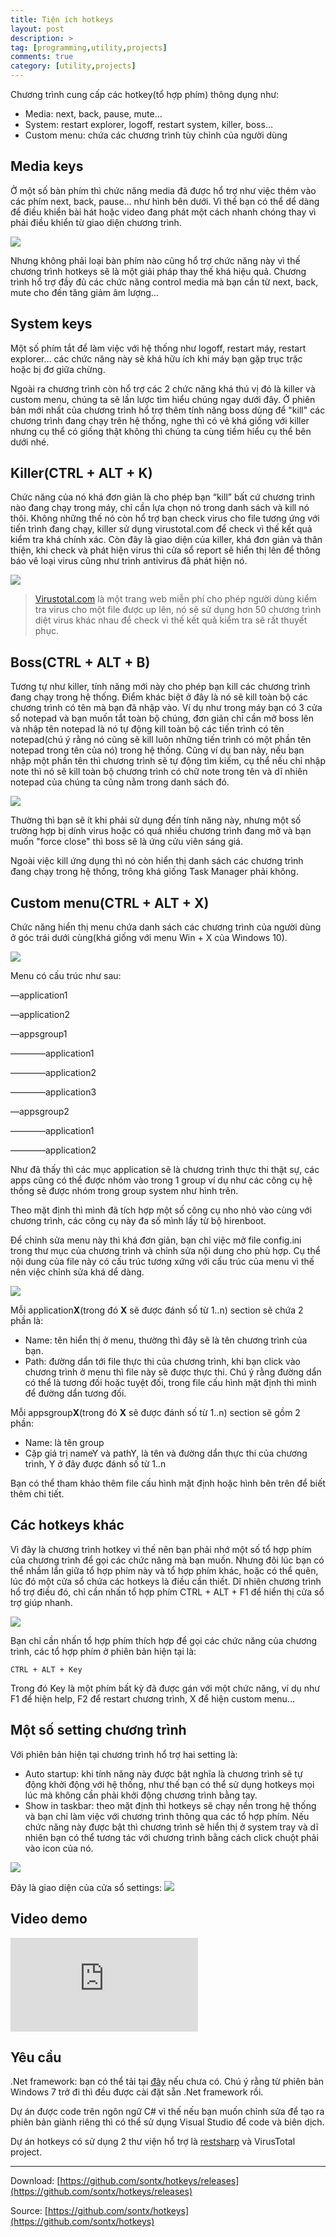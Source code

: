 ```yaml
---
title: Tiện ích hotkeys
layout: post
description: >
tag: [programming,utility,projects]
comments: true
category: [utility,projects]
---
```

Chương trình cung cấp các hotkey(tổ hợp phím) thông dụng như:

* Media: next, back, pause, mute…
* System: restart explorer, logoff, restart system, killer, boss…
* Custom menu: chứa các chương trình tùy chỉnh của người dùng

Media keys
------

Ở một số bàn phím thì chức năng media đã được hổ trợ như việc thêm vào các phím next, back, pause… như hình bên dưới. Vì thế bạn có thể dể dàng để điều khiển bài hát hoặc video đang phát một cách nhanh chóng thay vì phải điều khiển từ giao diện chương trình.

![](https://3.bp.blogspot.com/-3pQT9alnkfQ/V0sfth1pJFI/AAAAAAAAOlM/DHRz6l1pAsMHD1FlLbftxGKBrgeFrd9kACKgB/s1600/e61gP.jpg)

Nhưng không phải loại bàn phím nào cũng hổ trợ chức năng này vì thế chương trình hotkeys sẽ là một giải pháp thay thế khá hiệu quả. Chương trình hổ trợ đầy đủ các chức năng control media mà bạn cần từ next, back, mute cho đến tăng giảm âm lượng…

System keys
------

Một số phím tắt để làm việc với hệ thống như logoff, restart máy, restart explorer… các chức năng này sẽ khá hữu ích khi máy bạn gặp trục trặc hoặc bị đơ giữa chừng.

Ngoài ra chương trình còn hổ trợ các 2 chức năng khá thú vị đó là killer và custom menu, chúng ta sẽ lần lược tìm hiểu chúng ngay dưới đây. Ở phiên bản mới nhất của chương trình hổ trợ thêm tính năng boss dùng để "kill" các chương trình đang chạy trên hệ thống, nghe thì có vẻ khá giống với killer nhưng cụ thể có giống thật không thì chúng ta cùng tiềm hiểu cụ thể bên dưới nhé.

Killer(CTRL + ALT + K)
---------

Chức năng của nó khá đơn giản là cho phép bạn “kill” bất cứ chương trình nào đang chạy trong máy, chỉ cần lựa chọn nó trong danh sách và kill nó thôi. Không những thế nó còn hổ trợ bạn check virus cho file tương ứng với tiến trình đang chạy, killer sử dụng virustotal.com để check vì thế kết quả kiểm tra khá chính xác. Còn đây là giao diện của killer, khá đơn giản và thân thiện, khi check và phát hiện virus thì cửa sổ report sẽ hiển thị lên để thông báo vê loại virus cũng như trình antivirus đã phát hiện nó.

![](https://1.bp.blogspot.com/-4m1Zw64AuWU/V0tBKYcKL0I/AAAAAAAAOoU/-qkG0K3srEM-iQqqnbe20pdLAQmPanP_ACKgB/s1600/Capture.PNG)

> [Virustotal.com](https://virustotal.com/) là một trang web miễn phí cho phép người dùng kiểm tra virus cho một file được up lên, nó sẽ sử dụng hơn 50 chương trình diệt virus khác nhau để check vì thế kết quả kiểm tra sẽ rất thuyết phục.

Boss(CTRL + ALT + B)
--------

Tương tự như killer, tính năng mới này cho phép bạn kill các chương trình đang chạy trong hệ thống. Điểm khác biệt ở đây là nó sẽ kill toàn bộ các chương trình có tên mà bạn đã nhập vào. Ví dụ như trong máy bạn có 3 cửa sổ notepad và bạn muốn tắt toàn bộ chúng, đơn giản chỉ cần mở boss lên và nhập tên notepad là nó tự động kill toàn bộ các tiến trình có tên notepad(chú ý rằng nó cũng sẽ kill luôn những tiến trình có một phần tên notepad trong tên của nó) trong hệ thống. Cũng ví dụ ban nảy, nếu bạn nhập một phần tên thì chương trình sẽ tự động tìm kiếm, cụ thể nếu chỉ nhập note thì nó sẽ kill toàn bộ chương trình có chữ note trong tên và dĩ nhiên notepad của chúng ta cũng nằm trong danh sách đó.

![](https://1.bp.blogspot.com/-Y4Up8-r0B0w/V0vwpBpsrGI/AAAAAAAAOo4/1yJqK-oPC3IxQJmWyKpYaVWR00BRCC9aQCLcB/s1600/Capture.PNG)

Thường thì bạn sẽ ít khi phải sử dụng đến tính năng này, nhưng một số trường hợp bị dính virus hoặc có quá nhiều chương trình đang mở và bạn muốn "force close" thì boss sẽ là ứng cửu viên sáng giá.

Ngoài việc kill ứng dụng thì nó còn hiển thị danh sách các chương trình đang chạy trong hệ thống, trông khá giống Task Manager phải không.

Custom menu(CTRL + ALT + X)
-----------

Chức năng hiển thị menu chứa danh sách các chương trình của người dùng ở góc trái dưới cùng(khá giống với menu Win + X của Windows 10).

![](https://2.bp.blogspot.com/-iNp-7EOZI5M/V0smac9KbyI/AAAAAAAAOmQ/p-qCjIaLXVEyJy2AiqURA9Gv4tjAnXnhQCKgB/s1600/Untitled.png)

Menu có cấu trúc như sau:

—application1

—application2

—appsgroup1

————application1

————application2

————application3

—appsgroup2

————application1

————application2

Như đã thấy thì các mục application sẽ là chương trình thực thi thật sự, các apps cũng có thể được nhóm vào trong 1 group ví dụ như các công cụ hệ thống sẽ được nhóm trong group system như hình trên.

Theo mặt định thì mình đã tích hợp một số công cụ nho nhỏ vào cùng với chương trình, các công cụ này đa số mình lấy từ bộ hirenboot.

Để chỉnh sửa menu này thì khá đơn giản, bạn chỉ việc mở file config.ini trong thư mục của chương trình và chỉnh sửa nội dung cho phù hợp. Cụ thể nội dung của file này có cấu trúc tương xứng với cấu trúc của menu vì thế nên việc chỉnh sửa khá dể dàng.

![](https://4.bp.blogspot.com/-8_PR94xstUs/V0snmpff7OI/AAAAAAAAOmk/sSdpkM29n642XMZKrSHGZ3sDeMjd67u6wCKgB/s1600/Capture.PNG)

Mỗi application**X**(trong đó **X** sẽ được đánh số từ 1..n) section sẽ chứa 2 phần là:

* Name: tên hiển thị ở menu, thường thì đây sẽ là tên chương trình của bạn.
* Path: đường dẩn tới file thực thi của chương trình, khi bạn click vào chương trình ở menu thì file này sẽ được thực thi. Chú ý rằng đường dẩn có thể là tương đối hoặc tuyệt đối, trong file cấu hình mặt định thì mình để đường dẩn tương đối.

Mỗi appsgroup**X**(trong đó **X** sẽ được đánh số từ 1..n) section sẽ gồm 2 phần:

* Name: là tên group
* Cặp giá trị nameY và pathY, là tên và đường dẩn thực thi của chương trình, Y ở đây được đánh số từ 1..n

Bạn có thể tham khảo thêm file cấu hình mặt định hoặc hình bên trên để biết thêm chi tiết.

Các hotkeys khác
---------

Vì đây là chương trình hotkey vì thế nên bạn phải nhớ một số tổ hợp phím của chương trình để gọi các chức năng mà bạn muốn. Nhưng đôi lúc bạn có thể nhầm lẩn giữa tổ hợp phím này và tổ hợp phím khác, hoặc có thể quên, lúc đó một cửa sổ chứa các hotkeys là điều cần thiết. Dĩ nhiên chương trình hổ trợ điều đó, chỉ cần nhấn tổ hợp phím CTRL + ALT + F1 để hiển thị cửa sổ trợ giúp nhanh.

![](https://2.bp.blogspot.com/-MnX05JLlnKg/V0vsIogr8oI/AAAAAAAAOos/xC-FwFQpn1AQRT07lNZZVIQNAe5K0YzBACLcB/s1600/Capture.PNG)

Bạn chỉ cần nhấn tổ hợp phím thích hợp để gọi các chức năng của chương trình, các tổ hợp phím ở phiên bản hiện tại là:

```
CTRL + ALT + Key
```

Trong đó Key là một phím bất kỳ đã được gán với một chức năng, ví dụ như F1 để hiện help, F2 để restart chương trình, X để hiện custom menu…

Một số setting chương trình
-----------

Với phiên bản hiện tại chương trình hổ trợ hai setting là:

* Auto startup: khi tính năng này được bật nghĩa là chương trình sẽ tự động khởi động với hệ thống, như thế bạn có thể sử dụng hotkeys mọi lúc mà không cần phải khởi động chương trình bằng tay.
* Show in taskbar: theo mặt định thì hotkeys sẽ chạy nền trong hệ thống và bạn chỉ làm việc với chương trình thông qua các tổ hợp phím. Nếu chức năng này được bật thì chương trình sẽ hiển thị ở system tray và dĩ nhiên bạn có thể tương tác với chương trình bằng cách click chuột phải vào icon của nó.

![](https://3.bp.blogspot.com/-mevqCRfvkLU/V0ssyzsNnMI/AAAAAAAAOnU/FDMxgDIdRH420LdFEz7DfbewpY9Ki9euwCKgB/s0/Untitled.png)

Đây là giao diện của cửa sổ settings:
![](https://4.bp.blogspot.com/-rl3TTDEpg2M/V0tAiZN-m6I/AAAAAAAAOoA/PMiuntOyVU8iQa47lihUhVwV78CN1GatwCKgB/s0/Capture.PNG)

Video demo
-----

<div class="video-wrapper">
  <iframe src="https://www.youtube.com/embed/1BwKOOlu49Y" frameborder="0" allowfullscreen></iframe>
</div>

Yêu cầu
-----
.Net framework: bạn có thể tải tại [đây](https://www.microsoft.com/en-us/download/details.aspx?id=17718) nếu chưa có. Chú ý rằng từ phiên bản Windows 7 trở đi thì đều được cài đặt sẵn .Net framework rồi.

Dự án được code trên ngôn ngữ C# vì thế nếu bạn muốn chỉnh sửa để tạo ra phiên bản giành riêng thì có thể sử dụng Visual Studio để code và biên dịch.

Dự án hotkeys có sử dụng 2 thư viện hổ trợ là [restsharp](https://restsharp.org/) và VirusTotal project.

* * *

Download: [https://github.com/sontx/hotkeys/releases](https://github.com/sontx/hotkeys/releases)

Source: [https://github.com/sontx/hotkeys](https://github.com/sontx/hotkeys)
